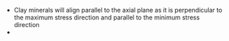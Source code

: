 - Clay minerals will align parallel to the axial plane as it is perpendicular to the maximum stress direction and parallel to the minimum stress direction
- 